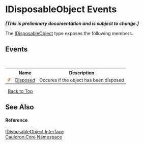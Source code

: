 # IDisposableObject Events
 _**\[This is preliminary documentation and is subject to change.\]**_

The <a href="T_Cauldron_Core_IDisposableObject">IDisposableObject</a> type exposes the following members.


## Events
&nbsp;<table><tr><th></th><th>Name</th><th>Description</th></tr><tr><td>![Public event](media/pubevent.gif "Public event")</td><td><a href="E_Cauldron_Core_IDisposableObject_Disposed">Disposed</a></td><td>
Occures if the object has been disposed</td></tr></table>&nbsp;
<a href="#idisposableobject-events">Back to Top</a>

## See Also


#### Reference
<a href="T_Cauldron_Core_IDisposableObject">IDisposableObject Interface</a><br /><a href="N_Cauldron_Core">Cauldron.Core Namespace</a><br />
